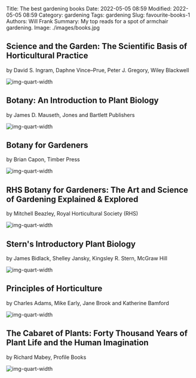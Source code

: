 Title: The best gardening books
Date: 2022-05-05 08:59
Modified: 2022-05-05 08:59
Category: gardening
Tags: gardening
Slug: favourite-books-1
Authors: Will Frank
Summary: My top reads for a spot of armchair gardening.
Image: ./images/books.jpg

## Science and the Garden: The Scientific Basis of Horticultural Practice
by David S. Ingram, Daphne Vince–Prue, Peter J. Gregory, Wiley Blackwell

![img-quart-width](./images/books/science-and-the-garden.jpg)


## Botany: An Introduction to Plant Biology
by James D. Mauseth, Jones and Bartlett Publishers

![img-quart-width](./images/books/botany-an-introduction.jpg)

## Botany for Gardeners
by Brian Capon, Timber Press

![img-quart-width](./images/books/botany-for-gardeners.jpg)

## RHS Botany for Gardeners: The Art and Science of Gardening Explained & Explored
by Mitchell Beazley, Royal Horticultural Society (RHS)

![img-quart-width](./images/books/rhs-botany-for-gardeners.jpg)

## Stern's Introductory Plant Biology
by James Bidlack, Shelley Jansky, Kingsley R. Stern, McGraw Hill

![img-quart-width](./images/books/plant-biology.jpg)

## Principles of Horticulture
by Charles Adams, Mike Early, Jane Brook and Katherine Bamford

![img-quart-width](./images/books/principles-of-horticulture.jpg)


## The Cabaret of Plants: Forty Thousand Years of Plant Life and the Human Imagination
by Richard Mabey, Profile Books

![img-quart-width](./images/books/cabaret-of-plants.jpg)



